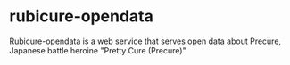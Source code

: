 # rubicure-opendata
Rubicure-opendata is a web service that serves open data about Precure, Japanese battle heroine "Pretty Cure (Precure)"
